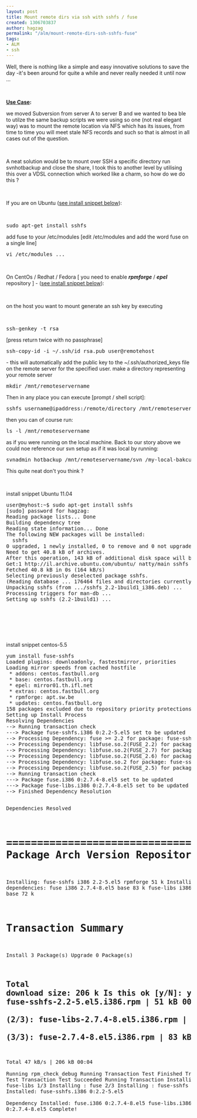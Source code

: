 ```yaml
---
layout: post
title: Mount remote dirs via ssh with sshfs / fuse
created: 1306703837
author: hagzag
permalink: "/alm/mount-remote-dirs-ssh-sshfs-fuse"
tags:
- ALM
- ssh
---
```

<p>Well, there is nothing like a simple and easy innovative solutions to save the day -it's been around for quite a while and never really needed it until now ...</p>
<p>&nbsp;</p>
<p><u><strong>Use Case</strong></u><strong>:</strong></p>
<p>we moved Subversion from server A to server B and we wanted to bea ble to utilze the same backup scripts we were using so one (not real elegant way) was to mount the remote location via NFS which has its issues, from time to time you will meet stale NFS records and such so that is almost in all cases out of the question.</p>
<p>&nbsp;</p>
<p>A neat solution would be to mount over SSH a specific directory run svnhotbackup and close the share, I took this to another level by utilising this over a VDSL connection which worked like a charm, so how do we do this ?</p>
<p>&nbsp;</p>
<p>If you are on Ubuntu (<a href="#aptget">see install snippet below</a>):</p>
<p>&nbsp;</p>
<pre title="code" class="brush: css;">
sudo apt-get install sshfs
</pre>
<p>add fuse to your /etc/modules [edit /etc/modules and add the word fuse on a single line]</p>
<pre title="code" class="brush: css;">
vi /etc/modules ...
</pre>
<p>&nbsp;</p>
<p>On CentOs / Redhat / Fedora [ you need to enable <em><strong>rpmforge</strong></em> / <em><strong>epel</strong></em> repository ] - (<a href="#yum">see install snippet below</a>):</p>
<p>&nbsp;</p>
<p>on the host you want to mount generate an ssh key by executing</p>
<p>&nbsp;</p>
<pre title="code" class="brush: css;">
ssh-genkey -t rsa 
</pre>
<p>[press return twice with no passphrase]</p>
<pre title="code" class="brush: css;">
ssh-copy-id -i ~/.ssh/id_rsa.pub user@remotehost
</pre>
<p>- this will automatically add the public key to the ~/.ssh/authorized_keys file on the remote server for the specified user.  make a directory representing your remote server</p>
<pre title="code" class="brush: css;">
mkdir /mnt/remoteservername
</pre>
<p>Then in any place you can execute [prompt / shell script]:</p>
<pre title="code" class="brush: css;">
sshfs username@ipaddress:/remote/directory /mnt/remoteservername
</pre>
<p>then you can of course run:</p>
<pre title="code" class="brush: css;">
ls -l /mnt/remoteservername 
</pre>
<p>as if you were running on the local machine.  Back to our story above we could noe reference our svn setup as if it was local by running:</p>
<pre title="code" class="brush: css;">
svnadmin hotbackup /mnt/remoteservername/svn /my-local-bakcup-directory.
</pre>
<p>This quite neat don't you think ?</p>
<p>&nbsp;</p>
<p><a name="aptget">install snippet Ubuntu 11.04</a></p>
<pre title="code" class="brush: c++;">
user@myhost:~$ sudo apt-get install sshfs
[sudo] password for hagzag: 
Reading package lists... Done
Building dependency tree       
Reading state information... Done
The following NEW packages will be installed:
  sshfs
0 upgraded, 1 newly installed, 0 to remove and 0 not upgraded.
Need to get 40.8 kB of archives.
After this operation, 143 kB of additional disk space will be used.
Get:1 http://il.archive.ubuntu.com/ubuntu/ natty/main sshfs i386 2.2-1build1 [40.8 kB]
Fetched 40.8 kB in 0s (164 kB/s)
Selecting previously deselected package sshfs.
(Reading database ... 176464 files and directories currently installed.)
Unpacking sshfs (from .../sshfs_2.2-1build1_i386.deb) ...
Processing triggers for man-db ...
Setting up sshfs (2.2-1build1) ...
</pre>
<p>&nbsp;</p>
<p>&nbsp;</p>
<p>&nbsp;</p>
<p><a name="yum">install snippet centos-5.5</a></p>
<pre class="brush: c++;" title="code">
yum install fuse-sshfs
Loaded plugins: downloadonly, fastestmirror, priorities
Loading mirror speeds from cached hostfile
 * addons: centos.fastbull.org
 * base: centos.fastbull.org
 * epel: mirror01.th.ifl.net
 * extras: centos.fastbull.org
 * rpmforge: apt.sw.be
 * updates: centos.fastbull.org
158 packages excluded due to repository priority protections
Setting up Install Process
Resolving Dependencies
--&gt; Running transaction check
---&gt; Package fuse-sshfs.i386 0:2.2-5.el5 set to be updated
--&gt; Processing Dependency: fuse &gt;= 2.2 for package: fuse-sshfs
--&gt; Processing Dependency: libfuse.so.2(FUSE_2.2) for package: fuse-sshfs
--&gt; Processing Dependency: libfuse.so.2(FUSE_2.7) for package: fuse-sshfs
--&gt; Processing Dependency: libfuse.so.2(FUSE_2.6) for package: fuse-sshfs
--&gt; Processing Dependency: libfuse.so.2 for package: fuse-sshfs
--&gt; Processing Dependency: libfuse.so.2(FUSE_2.5) for package: fuse-sshfs
--&gt; Running transaction check
---&gt; Package fuse.i386 0:2.7.4-8.el5 set to be updated
---&gt; Package fuse-libs.i386 0:2.7.4-8.el5 set to be updated
--&gt; Finished Dependency Resolution

Dependencies Resolved

=======================================================================================================
 Package                               Arch            Version            Repository         Size
=======================================================================================================
Installing:
 fuse-sshfs                            i386            2.2-5.el5          rpmforge            51 k
Installing for dependencies:
 fuse                                  i386            2.7.4-8.el5        base                83 k
 fuse-libs                             i386            2.7.4-8.el5        base                72 k

Transaction Summary
=======================================================================================================
Install       3 Package(s)
Upgrade       0 Package(s)

Total download size: 206 k
Is this ok [y/N]: y
Downloading Packages:
(1/3): fuse-sshfs-2.2-5.el5.i386.rpm                                               |  51 kB     00:00     
(2/3): fuse-libs-2.7.4-8.el5.i386.rpm                                              |  72 kB     00:01     
(3/3): fuse-2.7.4-8.el5.i386.rpm                                                   |  83 kB     00:00     
---------------------------------------------------------------------------------------------------------
Total                                                                      47 kB/s | 206 kB     00:04     
Running rpm_check_debug
Running Transaction Test
Finished Transaction Test
Transaction Test Succeeded
Running Transaction
  Installing     : fuse-libs       1/3 
  Installing     : fuse            2/3 
  Installing     : fuse-sshfs      3/3 
Installed:
  fuse-sshfs.i386 0:2.2-5.el5                                                                                                                                                                                  
Dependency Installed:
  fuse.i386 0:2.7.4-8.el5  fuse-libs.i386 0:2.7.4-8.el5 Complete!
</pre>
<p>&nbsp;</p>
